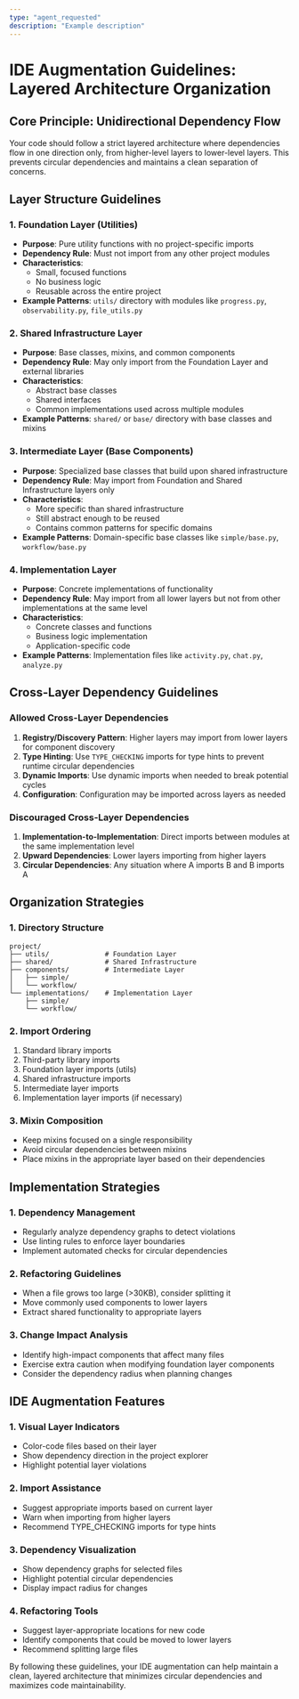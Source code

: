 ```yaml
---
type: "agent_requested"
description: "Example description"
---
```


# IDE Augmentation Guidelines: Layered Architecture Organization

## Core Principle: Unidirectional Dependency Flow

Your code should follow a strict layered architecture where dependencies flow in one direction only, from higher-level layers to lower-level layers. This prevents circular dependencies and maintains a clean separation of concerns.

## Layer Structure Guidelines

### 1. Foundation Layer (Utilities)
- **Purpose**: Pure utility functions with no project-specific imports
- **Dependency Rule**: Must not import from any other project modules
- **Characteristics**: 
  - Small, focused functions
  - No business logic
  - Reusable across the entire project
- **Example Patterns**: `utils/` directory with modules like `progress.py`, `observability.py`, `file_utils.py`

### 2. Shared Infrastructure Layer
- **Purpose**: Base classes, mixins, and common components
- **Dependency Rule**: May only import from the Foundation Layer and external libraries
- **Characteristics**:
  - Abstract base classes
  - Shared interfaces
  - Common implementations used across multiple modules
- **Example Patterns**: `shared/` or `base/` directory with base classes and mixins

### 3. Intermediate Layer (Base Components)
- **Purpose**: Specialized base classes that build upon shared infrastructure
- **Dependency Rule**: May import from Foundation and Shared Infrastructure layers only
- **Characteristics**:
  - More specific than shared infrastructure
  - Still abstract enough to be reused
  - Contains common patterns for specific domains
- **Example Patterns**: Domain-specific base classes like `simple/base.py`, `workflow/base.py`

### 4. Implementation Layer
- **Purpose**: Concrete implementations of functionality
- **Dependency Rule**: May import from all lower layers but not from other implementations at the same level
- **Characteristics**:
  - Concrete classes and functions
  - Business logic implementation
  - Application-specific code
- **Example Patterns**: Implementation files like `activity.py`, `chat.py`, `analyze.py`

## Cross-Layer Dependency Guidelines

### Allowed Cross-Layer Dependencies
1. **Registry/Discovery Pattern**: Higher layers may import from lower layers for component discovery
2. **Type Hinting**: Use `TYPE_CHECKING` imports for type hints to prevent runtime circular dependencies
3. **Dynamic Imports**: Use dynamic imports when needed to break potential cycles
4. **Configuration**: Configuration may be imported across layers as needed

### Discouraged Cross-Layer Dependencies
1. **Implementation-to-Implementation**: Direct imports between modules at the same implementation level
2. **Upward Dependencies**: Lower layers importing from higher layers
3. **Circular Dependencies**: Any situation where A imports B and B imports A

## Organization Strategies

### 1. Directory Structure
```
project/
├── utils/              # Foundation Layer
├── shared/             # Shared Infrastructure
├── components/         # Intermediate Layer
│   ├── simple/
│   └── workflow/
└── implementations/    # Implementation Layer
    ├── simple/
    └── workflow/
```

### 2. Import Ordering
1. Standard library imports
2. Third-party library imports
3. Foundation layer imports (utils)
4. Shared infrastructure imports
5. Intermediate layer imports
6. Implementation layer imports (if necessary)

### 3. Mixin Composition
- Keep mixins focused on a single responsibility
- Avoid circular dependencies between mixins
- Place mixins in the appropriate layer based on their dependencies

## Implementation Strategies

### 1. Dependency Management
- Regularly analyze dependency graphs to detect violations
- Use linting rules to enforce layer boundaries
- Implement automated checks for circular dependencies

### 2. Refactoring Guidelines
- When a file grows too large (>30KB), consider splitting it
- Move commonly used components to lower layers
- Extract shared functionality to appropriate layers

### 3. Change Impact Analysis
- Identify high-impact components that affect many files
- Exercise extra caution when modifying foundation layer components
- Consider the dependency radius when planning changes

## IDE Augmentation Features

### 1. Visual Layer Indicators
- Color-code files based on their layer
- Show dependency direction in the project explorer
- Highlight potential layer violations

### 2. Import Assistance
- Suggest appropriate imports based on current layer
- Warn when importing from higher layers
- Recommend TYPE_CHECKING imports for type hints

### 3. Dependency Visualization
- Show dependency graphs for selected files
- Highlight potential circular dependencies
- Display impact radius for changes

### 4. Refactoring Tools
- Suggest layer-appropriate locations for new code
- Identify components that could be moved to lower layers
- Recommend splitting large files

By following these guidelines, your IDE augmentation can help maintain a clean, layered architecture that minimizes circular dependencies and maximizes code maintainability.